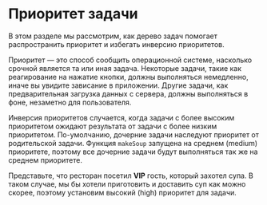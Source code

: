 # Приоритет задачи

В этом разделе мы рассмотрим, как дерево задач помогает распространить приоритет и избегать инверсию приоритетов.

Приоритет — это способ сообщить операционной системе, насколько срочной является та или иная задача.
Некоторые задачи, такие как реагирование на нажатие кнопки, должны выполняться немедленно, иначе вы увидите зависание в приложении. Другие задачи, как предварительная загрузка данных с сервера, должны выполняться в фоне, незаметно для пользователя.

Инверсия приоритетов случается, когда задачи с более высоким приоритетом ожидают результата от задачи с более низким приоритетом.
По-умолчанию, дочерние задачи наследуют приоритет от родительской задачи. Функция `makeSoup` запущена на среднем (medium) приоритете, поэтому все дочерние задачи будут выполняться так же на среднем приоритете.

Представьте, что ресторан посетил **VIP** гость, который захотел супа. В таком случае, мы бы хотели приготовить и доставить суп как можно скорее, поэтому установим высокий (high) приоритет для задачи.

<!-- Мы можем повысить приоритет задачи, но механиза отмены повышения приорита не существует. -->
